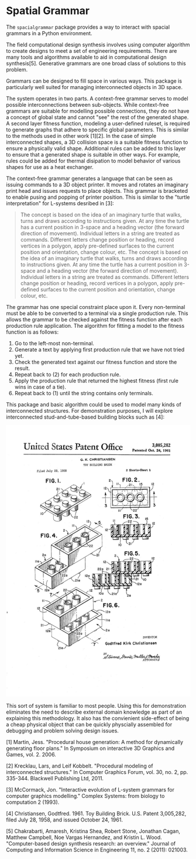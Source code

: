 # Spatial Grammar

The `spacialgrammar` package provides a way to interact with spacial grammars in a Python environment.

The field computational design synthesis involves using computer algorithm to create designs to meet a set of engineering requirements. There are many tools and algorithms available to aid in computational design synthesis[5]. Generative grammars are one broad class of solutions to this problem.

Grammars can be designed to fill space in various ways. This package is particularly well suited for managing interconnected objects in 3D space. 

The system operates in two parts. A context-free grammar serves to model possible interconnections between sub-objects. While context-free grammars are suitable for modelling possible connections, they do not have a concept of global state and cannot "see" the rest of the generated shape. A second layer fitness function, modeling a user-defined ruleset, is required to generate graphs that adhere to specific global parameters. This is similar to the methods used in other work [1][2]. In the case of simple interconnected shapes, a 3D collision space is a suitable fitness function to ensure a physically valid shape. Additional rules can be added to this layer to ensure that a generated shape is suitable in other ways. For example, rules could be added for thermal disipation to model behavior of various shapes for use as a heat exchanger.

The context-free grammar generates a language that can be seen as issuing commands to a 3D object printer. It moves and rotates an imaginary print head and issues requests to place objects. This grammar is bracketed to enable pusing and popping of printer position. This is similar to the "turtle interpretation" for L-systems desribed in [3]:

> The  concept  is  based  on  the idea of an imaginary turtle that walks, turns and draws according to instructions given. At any time the turtle has a current position in  3-space  and  a  heading  vector  (the  forward  direction  of movement). Individual letters in a string are treated as commands. Different  letters  change  position  or  heading,  record  vertices  in  a polygon,  apply  pre-defined  surfaces  to  the  current  position  and orientation, change colour, etc.   The  concept  is  based  on  the idea of an imaginary turtle that walks, turns and draws according to instructions given. At any time the turtle has a current position in  3-space  and  a  heading  vector  (the  forward  direction  of movement). Individual letters in a string are treated as commands. Different  letters  change  position  or  heading,  record  vertices  in  a  polygon,  apply  pre-defined  surfaces  to  the  current  position  and orientation, change colour, etc.

The grammar has one special constraint place upon it. Every non-terminal must be able to be converted to a terminal via a single production rule. This allows the grammar to be checked against the fitness function after each production rule application. The algorithm for fitting a model to the fitness function is as follows:

1. Go to the left-most non-terminal.
2. Generate a text by applying first production rule that we have not tried yet.
3. Check the generated text against our fitness function and store the result.
4. Repeat back to (2) for each production rule.
5. Apply the production rule that returned the highest fitness (first rule wins in case of a tie).
6. Repeat back to (1) until the string contains only terminals.

This package and basic algorithm could be used to model many kinds of interconnected structures. For demonstration purposes, I will explore interconnected stud-and-tube-based building blocks such as [4]:

![](christiansen1961.jpg)

This sort of system is familiar to most people. Using this for demonstration eliminates the need to describe external domain knowledge as part of an explaining this methodology. It also has the convienient side-effect of being a cheap physical object that can be quickly physcially assembled for debugging and problem solving design issues.

[1] Martin, Jess. "Procedural house generation: A method for dynamically generating floor plans." In Symposium on interactive 3D Graphics and Games, vol. 2. 2006.

[2] Krecklau, Lars, and Leif Kobbelt. "Procedural modeling of interconnected structures." In Computer Graphics Forum, vol. 30, no. 2, pp. 335-344. Blackwell Publishing Ltd, 2011.

[3] McCormack, Jon. "Interactive evolution of L-system grammars for computer graphics modelling." Complex Systems: from biology to computation 2 (1993).

[4] Christiansen, Godtfred. 1961. Toy Building Brick. U.S. Patent 3,005,282, filed July 28, 1958, and issued October 24, 1961.

[5] Chakrabarti, Amaresh, Kristina Shea, Robert Stone, Jonathan Cagan, Matthew Campbell, Noe Vargas Hernandez, and Kristin L. Wood. "Computer-based design synthesis research: an overview." Journal of Computing and Information Science in Engineering 11, no. 2 (2011): 021003.